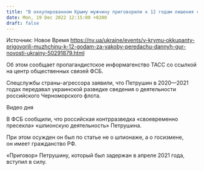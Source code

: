 ```yaml
---
title: "В оккупированном Крыму мужчину приговорили к 12 годам лишения свободы «за передачу данных украинским спецслужбам»"
date: Mon, 19 Dec 2022 12:15:00 +0200
draft: false
---
```

Источник: Новое Время https://nv.ua/ukraine/events/v-krymu-okkupanty-prigovorili-muzhchinu-k-12-godam-za-yakoby-peredachu-dannyh-gur-novosti-ukrainy-50291879.html


Об этом сообщает пропагандистское информагенство ТАСС со ссылкой на центр общественных связей ФСБ.

Спецслужбы страны-агрессора заявили, что Петрушин в 2020—2021 годах передавал украинской разведке сведения о деятельности российского Черноморского флота.

 Видео дня   

В ФСБ сообщили, что российская контрразведка «своевременно пресекла» «шпионскую деятельность» Петрушина.

При этом осужден он был по статье не о шпионаже, а о госизмене, он имеет гражданство РФ.

«Приговор» Петрушину, который был задержан в апреле 2021 года, вступил в силу.

